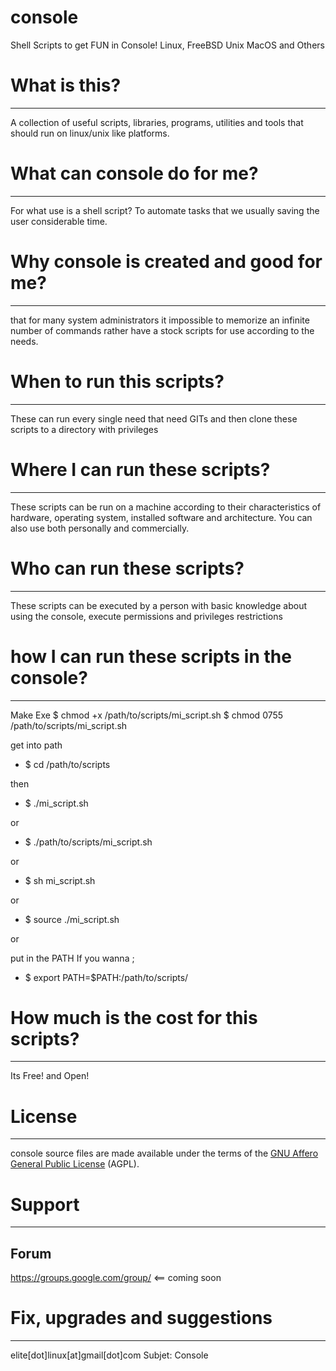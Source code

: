 console
=======

Shell Scripts to get FUN in Console! Linux, FreeBSD Unix MacOS and Others

What is this?
=======
-----

A collection of useful scripts, libraries, programs, utilities and tools that should run on linux/unix like platforms.

What can console do for me?
=======
-----
For what use is a shell script? To automate tasks that we usually saving the user considerable time.

Why console is created and good for me?
=======
-----
that for many system administrators it impossible to memorize an infinite number of commands rather have a stock scripts for use according to the needs.

When to run this scripts?
=======
-----
These can run every single need that need GITs and then clone these scripts to a directory with privileges

Where I can run these scripts?
=======
-----
These scripts can be run on a machine according to their characteristics of hardware, operating system, installed software and architecture. You can also use both personally and commercially.

Who can run these scripts?
=======
-----
These scripts can be executed by a person with basic knowledge about using the console, execute permissions and privileges restrictions

how I can run these scripts in the console?
=======
-----

Make Exe
$ chmod +x /path/to/scripts/mi_script.sh
$ chmod 0755 /path/to/scripts/mi_script.sh

get into path
* $ cd /path/to/scripts

then

* $ ./mi_script.sh

or 

* $ ./path/to/scripts/mi_script.sh

or 

* $ sh mi_script.sh

or 

* $ source ./mi_script.sh

or 

put in the PATH If you wanna ;

* $ export PATH=$PATH:/path/to/scripts/

How much is the cost for this scripts?
=======
-----
Its Free! and Open!

License
=======
-----

console source files are made available under the terms of the [GNU Affero General Public License](http://www.gnu.org/licenses/agpl-3.0.html) (AGPL).

Support
=======
-----

Forum
-----

https://groups.google.com/group/ <== coming soon


Fix, upgrades and suggestions
=======
-----
elite[dot]linux[at]gmail[dot]com
Subjet: Console


